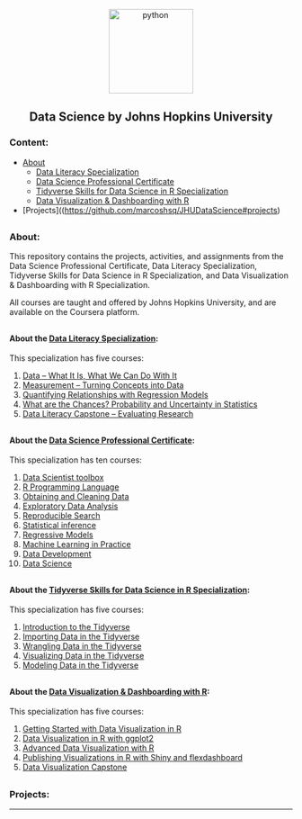 <p align="center">
  <a href="https://github.com/marcoshsq/JHUDataScience">
    <img src="https://github.com/marcoshsq/JHUDataScience/blob/main/data-science-icon.png" alt="python" width="150" height="">
  </a>
</p>
  <h2 align="center">Data Science by Johns Hopkins University</h2>
</div>

### Content:

- [About](https://github.com/marcoshsq/JHUDataScience#about)
  - [Data Literacy Specialization](https://github.com/marcoshsq/JHUDataScience#about-the-data-literacy-specialization)
  - [Data Science Professional Certificate](https://github.com/marcoshsq/JHUDataScience#about-the-data-science-professional-certificate)
  - [Tidyverse Skills for Data Science in R Specialization](https://github.com/marcoshsq/JHUDataScience#about-the-tidyverse-skills-for-data-science-in-r-specialization)
  - [Data Visualization & Dashboarding with R](https://github.com/marcoshsq/JHUDataScience#about-the-data-visualization--dashboarding-with-r)
- [Projects]((https://github.com/marcoshsq/JHUDataScience#projects)

## 

### About:

This repository contains the projects, activities, and assignments from the Data Science Professional Certificate, Data Literacy Specialization, Tidyverse Skills for Data Science in R Specialization, and Data Visualization & Dashboarding with R Specialization.

All courses are taught and offered by Johns Hopkins University, and are available on the Coursera platform.

##

#### About the [Data Literacy Specialization](https://www.coursera.org/specializations/data-literacy):

This specialization has five courses:

1. [Data – What It Is, What We Can Do With It](https://www.coursera.org/learn/data-what-it-is-what-can-we-do-with-it?specialization=data-literacy)
2. [Measurement – Turning Concepts into Data](https://www.coursera.org/learn/measurement-turning-concepts-data?specialization=data-literacy)
3. [Quantifying Relationships with Regression Models](https://www.coursera.org/learn/quantifying-relationships-regression-models?specialization=data-literacy)
4. [What are the Chances? Probability and Uncertainty in Statistics](https://www.coursera.org/learn/chances-probability-uncertainty-statistics?specialization=data-literacy)
5. [Data Literacy Capstone – Evaluating Research](https://www.coursera.org/learn/data-literacy-capstone-evaluating-research?specialization=data-literacy)

##

#### About the [Data Science Professional Certificate](https://www.coursera.org/specializations/jhu-data-science):

This specialization has ten courses:

1. [Data Scientist toolbox](https://www.coursera.org/learn/data-scientists-tools?specialization=jhu-data-science)
2. [R Programming Language](https://www.coursera.org/learn/r-programming?specialization=jhu-data-science)
3. [Obtaining and Cleaning Data](https://www.coursera.org/learn/data-cleaning?specialization=jhu-data-science)
4. [Exploratory Data Analysis](https://www.coursera.org/learn/exploratory-data-analysis?specialization=jhu-data-science)
5. [Reproducible Search](https://www.coursera.org/learn/reproducible-research?specialization=jhu-data-science)
6. [Statistical inference](https://www.coursera.org/learn/statistical-inference?specialization=jhu-data-science)
7. [Regressive Models](https://www.coursera.org/learn/regression-models?specialization=jhu-data-science)
8. [Machine Learning in Practice](https://www.coursera.org/learn/practical-machine-learning?specialization=jhu-data-science)
9. [Data Development](https://www.coursera.org/learn/data-products?specialization=jhu-data-science)
10. [Data Science](https://www.coursera.org/learn/data-science-project?specialization=jhu-data-science)

##

#### About the [Tidyverse Skills for Data Science in R Specialization](https://www.coursera.org/specializations/tidyverse-data-science-r):

This specialization has five courses:

1. [Introduction to the Tidyverse](https://www.coursera.org/learn/tidyverse?specialization=tidyverse-data-science-r)
2. [Importing Data in the Tidyverse](https://www.coursera.org/learn/tidyverse-importing-data?specialization=tidyverse-data-science-r)
3. [Wrangling Data in the Tidyverse](https://www.coursera.org/learn/tidyverse-data-wrangling?specialization=tidyverse-data-science-r)
4. [Visualizing Data in the Tidyverse](https://www.coursera.org/learn/tidyverse-visualize-data?specialization=tidyverse-data-science-r)
5. [Modeling Data in the Tidyverse](https://www.coursera.org/learn/tidyverse-modelling-data?specialization=tidyverse-data-science-r)

##

#### About the [Data Visualization & Dashboarding with R](https://www.coursera.org/specializations/jhu-data-visualization-dashboarding-with-r):

This specialization has five courses:

1. [Getting Started with Data Visualization in R](https://www.coursera.org/learn/jhu-getting-started-data-viz-r?specialization=jhu-data-visualization-dashboarding-with-r)
2. [Data Visualization in R with ggplot2](https://www.coursera.org/learn/jhu-data-visualization-r?specialization=jhu-data-visualization-dashboarding-with-r)
3. [Advanced Data Visualization with R](https://www.coursera.org/learn/jhu-advanced-data-visualization-r?specialization=jhu-data-visualization-dashboarding-with-r)
4. [Publishing Visualizations in R with Shiny and flexdashboard](https://www.coursera.org/learn/data-viz-shiny-dashboards?specialization=jhu-data-visualization-dashboarding-with-r)
5. [Data Visualization Capstone](https://www.coursera.org/learn/data-visualization-capstone?specialization=jhu-data-visualization-dashboarding-with-r)

##

### Projects:

---
